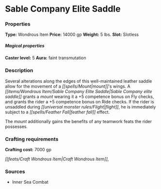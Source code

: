 ﻿---
Title: "Sable Company Elite Saddle"
Type: "Wondrous Item"
Price: "14000 gp"
Weight: "5 lbs."
Slot: "Slotless"
Caster level: "5"
Aura: "faint transmutation"
Description: |
  "Several alterations along the edges of this well-maintained leather saddle allow for the movement of a mount's wings. A _Sable Company elite saddle_ grants a mount wearing it a +5 competence bonus on Fly checks, and grants the rider a +5 competence bonus on Ride checks. If the rider is unsaddled during flight, he is immediately subject to a _feather fall_ effect.
  The mount additionally gains the benefits of any teamwork feats the rider possesses."
Crafting cost: "7000 gp"
Sources: "['Inner Sea Combat']"
---

# Sable Company Elite Saddle

### Properties

**Type:** Wondrous Item **Price:** 14000 gp **Weight:** 5 lbs. **Slot:** Slotless

##### Magical properties

**Caster level:** 5 **Aura:** faint transmutation

### Description

Several alterations along the edges of this well-maintained leather saddle allow for the movement of a _[[spells/Mount|mount]]_'s wings. A _[[items/Wondrous Item/Sable Company Elite Saddle|Sable Company elite saddle]]_ grants a _mount_ wearing it a +5 competence bonus on Fly checks, and grants the rider a +5 competence bonus on Ride checks. If the rider is unsaddled during _[[universal monster rules/Flight|flight]]_, he is immediately subject to a _[[spells/Feather Fall|feather fall]]_ effect.

The _mount_ additionally gains the benefits of any teamwork feats the rider possesses.

### Crafting requirements

**Crafting cost:** 7000 gp

_[[feats/Craft Wondrous Item|Craft Wondrous Item]]_,

### Sources

* Inner Sea Combat